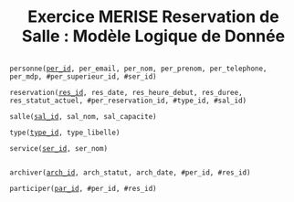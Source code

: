 <h1 align="center">Exercice MERISE Reservation de Salle : Modèle Logique de Donnée</h1>

<code>
personne(<ins>per_id</ins>, per_email, per_nom, per_prenom, per_telephone, per_mdp, #per_superieur_id, #ser_id)<br>
reservation(<ins>res_id</ins>, res_date, res_heure_debut, res_duree, res_statut_actuel, #per_reservation_id, #type_id, #sal_id)<br>
salle(<ins>sal_id</ins>, sal_nom, sal_capacite)<br>
type(<ins>type_id</ins>, type_libelle)<br>
service(<ins>ser_id</ins>, ser_nom)<br>
</code>

<code>
archiver(<ins>arch_id</ins>, arch_statut, arch_date, #per_id, #res_id)<br>
participer(<ins>par_id</ins>, #per_id, #res_id)<br>
</code>
